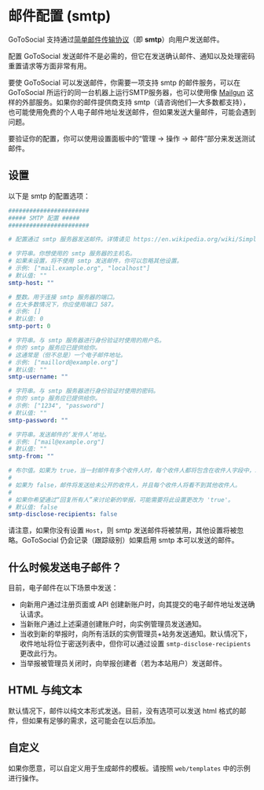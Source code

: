 # 邮件配置 (smtp)

GoToSocial 支持通过[简单邮件传输协议](https://wikipedia.org/wiki/Simple_Mail_Transfer_Protocol)（即 **smtp**）向用户发送邮件。

配置 GoToSocial 发送邮件不是必需的，但它在发送确认邮件、通知以及处理密码重置请求等方面非常有用。

要使 GoToSocial 可以发送邮件，你需要一项支持 smtp 的邮件服务，可以在 GoToSocial 所运行的同一台机器上运行SMTP服务器，也可以使用像 [Mailgun](https://mailgun.com) 这样的外部服务。如果你的邮件提供商支持 smtp（请咨询他们—大多数都支持），也可能使用免费的个人电子邮件地址发送邮件，但如果发送大量邮件，可能会遇到问题。

要验证你的配置，你可以使用设置面板中的“管理 -> 操作 -> 邮件”部分来发送测试邮件。

## 设置

以下是 smtp 的配置选项：

```yaml
#######################
##### SMTP 配置 #####
#######################

# 配置通过 smtp 服务器发送邮件。详情请见 https://en.wikipedia.org/wiki/Simple_Mail_Transfer_Protocol

# 字符串。你想使用的 smtp 服务器的主机名。
# 如果未设置，将不使用 smtp 发送邮件，你可以忽略其他设置。
# 示例: ["mail.example.org", "localhost"]
# 默认值: ""
smtp-host: ""

# 整数。用于连接 smtp 服务器的端口。
# 在大多数情况下，你应使用端口 587。
# 示例: []
# 默认值: 0
smtp-port: 0

# 字符串。与 smtp 服务器进行身份验证时使用的用户名。
# 你的 smtp 服务应已提供给你。
# 这通常是（但不总是）一个电子邮件地址。
# 示例: ["maillord@example.org"]
# 默认值: ""
smtp-username: ""

# 字符串。与 smtp 服务器进行身份验证时使用的密码。
# 你的 smtp 服务应已提供给你。
# 示例: ["1234", "password"]
# 默认值: ""
smtp-password: ""

# 字符串。发送邮件的‘发件人’地址。
# 示例: ["mail@example.org"]
# 默认值: ""
smtp-from: ""

# 布尔值。如果为 true，当一封邮件有多个收件人时，每个收件人都将包含在收件人字段中，以便每个收件人可以看到其他谁收到了邮件，并且如果他们愿意，可以“回复所有人”。
#
# 如果为 false，邮件将发送给未公开的收件人，并且每个收件人将看不到其他收件人。
#
# 如果你希望通过“回复所有人”来讨论新的举报，可能需要将此设置更改为 'true'。
# 默认值: false
smtp-disclose-recipients: false
```

请注意，如果你没有设置 `Host`，则 smtp 发送邮件将被禁用，其他设置将被忽略。GoToSocial 仍会记录（跟踪级别）如果启用 smtp 本可以发送的邮件。

## 什么时候发送电子邮件？

目前，电子邮件在以下场景中发送：

- 向新用户通过注册页面或 API 创建新账户时，向其提交的电子邮件地址发送确认请求。
- 当新账户通过上述渠道创建账户时，向实例管理员发送通知。
- 当收到新的举报时，向所有活跃的实例管理员+站务发送通知。默认情况下，收件地址将位于密送列表中，但你可以通过设置 `smtp-disclose-recipients` 更改此行为。
- 当举报被管理员关闭时，向举报创建者（若为本站用户）发送邮件。

## HTML 与纯文本

默认情况下，邮件以纯文本形式发送。目前，没有选项可以发送 html 格式的邮件，但如果有足够的需求，这可能会在以后添加。

## 自定义

如果你愿意，可以自定义用于生成邮件的模板。请按照 `web/templates` 中的示例进行操作。
